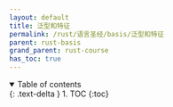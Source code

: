 ```yaml
---
layout: default
title: 泛型和特征
permalink: /rust/语言圣经/basis/泛型和特征
parent: rust-basis
grand_parent: rust-course
has_toc: true
---
```

<details open markdown="block">
  <summary>
    Table of contents
  </summary>
  {: .text-delta }
1. TOC
{:toc}
</details>